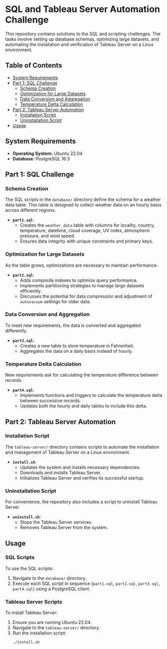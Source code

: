# SQL and Tableau Server Automation Challenge

This repository contains solutions to the SQL and scripting challenges. The tasks involve setting up database schemas, optimizing large datasets, and automating the installation and verification of Tableau Server on a Linux environment.

## Table of Contents

- [System Requirements](#system-requirements)
- [Part 1: SQL Challenge](#part-1-sql-challenge)
  - [Schema Creation](#schema-creation)
  - [Optimization for Large Datasets](#optimization-for-large-datasets)
  - [Data Conversion and Aggregation](#data-conversion-and-aggregation)
  - [Temperature Delta Calculation](#temperature-delta-calculation)
- [Part 2: Tableau Server Automation](#part-2-tableau-server-automation)
  - [Installation Script](#installation-script)
  - [Uninstallation Script](#uninstallation-script)
- [Usage](#usage)

## System Requirements

- **Operating System:** Ubuntu 22.04
- **Database:** PostgreSQL 16.3

## Part 1: SQL Challenge

### Schema Creation

The SQL scripts in the `database/` directory define the schema for a weather data table. This table is designed to collect weather data on an hourly basis across different regions.

- **`part1.sql`**: 
  - Creates the `weather_data` table with columns for locality, country, temperature, datetime, cloud coverage, UV index, atmospheric pressure, and wind speed.
  - Ensures data integrity with unique constraints and primary keys.

### Optimization for Large Datasets

As the table grows, optimizations are necessary to maintain performance.

- **`part2.sql`**:
  - Adds composite indexes to optimize query performance.
  - Implements partitioning strategies to manage large datasets efficiently.
  - Discusses the potential for data compression and adjustment of `autovacuum` settings for older data.

### Data Conversion and Aggregation

To meet new requirements, the data is converted and aggregated differently.

- **`part3.sql`**:
  - Creates a new table to store temperature in Fahrenheit.
  - Aggregates the data on a daily basis instead of hourly.

### Temperature Delta Calculation

New requirements ask for calculating the temperature difference between records.

- **`part4.sql`**:
  - Implements functions and triggers to calculate the temperature delta between successive records.
  - Updates both the hourly and daily tables to include this delta.

## Part 2: Tableau Server Automation

### Installation Script

The `tableau-server/` directory contains scripts to automate the installation and management of Tableau Server on a Linux environment.

- **`install.sh`**:
  - Updates the system and installs necessary dependencies.
  - Downloads and installs Tableau Server.
  - Initializes Tableau Server and verifies its successful startup.

### Uninstallation Script

For convenience, the repository also includes a script to uninstall Tableau Server.

- **`uninstall.sh`**:
  - Stops the Tableau Server services.
  - Removes Tableau Server from the system.

## Usage

### SQL Scripts

To use the SQL scripts:

1. Navigate to the `database/` directory.
2. Execute each SQL script in sequence (`part1.sql`, `part2.sql`, `part3.sql`, `part4.sql`) using a PostgreSQL client.

### Tableau Server Scripts

To install Tableau Server:

1. Ensure you are running Ubuntu 22.04.
2. Navigate to the `tableau-server/` directory.
3. Run the installation script:
   ```bash
   ./install.sh
